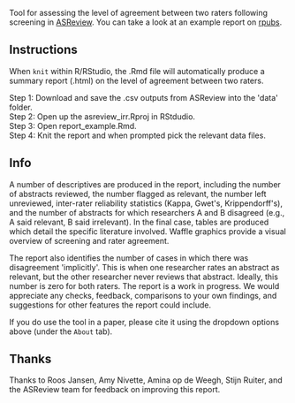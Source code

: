 Tool for assessing the level of agreement between two raters following screening in [ASReview](https://asreview.nl/). You can take a look at an example report on [rpubs](https://rpubs.com/langton_/asreview_report_example).

## Instructions

When `knit` within R/RStudio, the .Rmd file will automatically produce a summary report (.html) on the level of agreement between two raters.

Step 1: Download and save the .csv outputs from ASReview into the 'data' folder.  
Step 2: Open up the asreview_irr.Rproj in RStdudio.  
Step 3: Open report_example.Rmd.  
Step 4: Knit the report and when prompted pick the relevant data files.  

## Info

A number of descriptives are produced in the report, including the number of abstracts reviewed, the number flagged as relevant, the number left unreviewed, inter-rater reliability statistics (Kappa, Gwet's, Krippendorff's), and the number of abstracts for which researchers A and B disagreed (e.g., A said relevant, B said irrelevant). In the final case, tables are produced which detail the specific literature involved. Waffle graphics provide a visual overview of screening and rater agreement.

The report also identifies the number of cases in which there was disagreement 'implicitly'. This is when one researcher rates an abstract as relevant, but the other researcher never reviews that abstract. Ideally, this number is zero for both raters.
The report is a work in progress. We would appreciate any checks, feedback, comparisons to your own findings, and suggestions for other features the report could include.

If you do use the tool in a paper, please cite it using the dropdown options above (under the `About` tab).

## Thanks

Thanks to Roos Jansen, Amy Nivette, Amina op de Weegh, Stijn Ruiter, and the ASReview team for feedback on improving this report.

